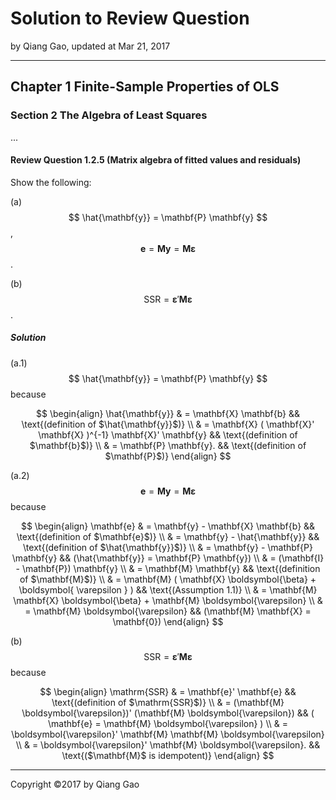 # Solution to Review Question

by Qiang Gao, updated at Mar 21, 2017

---

## Chapter 1 Finite-Sample Properties of OLS

### Section 2 The Algebra of Least Squares

...

#### Review Question 1.2.5 (Matrix algebra of fitted values and residuals)

Show the following:

(a) $$ \hat{\mathbf{y}} = \mathbf{P} \mathbf{y} $$, $$ \mathbf{e} = \mathbf{M} \mathbf{y} = \mathbf{M} \boldsymbol{\varepsilon} $$.

(b) $$ \mathrm{SSR} = \boldsymbol{\varepsilon}' \mathbf{M} \boldsymbol{\varepsilon} $$.

##### Solution

(a.1) $$ \hat{\mathbf{y}} = \mathbf{P} \mathbf{y} $$ because

$$
\begin{align}
\hat{\mathbf{y}}
& =
\mathbf{X} \mathbf{b}
&&
\text{(definition of $\hat{\mathbf{y}}$)}
\\ & =
\mathbf{X} ( \mathbf{X}' \mathbf{X} )^{-1} \mathbf{X}' \mathbf{y}
&&
\text{(definition of $\mathbf{b}$)}
\\ & =
\mathbf{P} \mathbf{y}.
&&
\text{(definition of $\mathbf{P}$)}
\end{align}
$$

(a.2) $$ \mathbf{e} = \mathbf{M} \mathbf{y} = \mathbf{M} \boldsymbol{\varepsilon} $$ because

$$
\begin{align}
\mathbf{e} & = \mathbf{y} - \mathbf{X} \mathbf{b}
&&
\text{(definition of $\mathbf{e}$)}
\\ & =
\mathbf{y} - \hat{\mathbf{y}}
&&
\text{(definition of $\hat{\mathbf{y}}$)}
\\ & =
\mathbf{y} - \mathbf{P} \mathbf{y}
&&
(\hat{\mathbf{y}} = \mathbf{P} \mathbf{y})
\\ & =
(\mathbf{I} - \mathbf{P}) \mathbf{y}
\\ & =
\mathbf{M} \mathbf{y}
&&
\text{(definition of $\mathbf{M}$)}
\\ & =
\mathbf{M} ( \mathbf{X} \boldsymbol{\beta} + \boldsymbol{ \varepsilon } )
&&
\text{(Assumption 1.1)}
\\ & =
\mathbf{M} \mathbf{X} \boldsymbol{\beta} +
\mathbf{M} \boldsymbol{\varepsilon}
\\ & =
\mathbf{M} \boldsymbol{\varepsilon}
&&
(\mathbf{M} \mathbf{X} = \mathbf{0})
\end{align}
$$

(b) $$ \mathrm{SSR} = \boldsymbol{\varepsilon}' \mathbf{M} \boldsymbol{\varepsilon} $$ because

$$
\begin{align}
\mathrm{SSR} & = \mathbf{e}' \mathbf{e}
&&
\text{(definition of $\mathrm{SSR}$)}
\\ & =
(\mathbf{M} \boldsymbol{\varepsilon})'
(\mathbf{M} \boldsymbol{\varepsilon})
&&
( \mathbf{e} = \mathbf{M} \boldsymbol{\varepsilon} )
\\ & =
\boldsymbol{\varepsilon}' \mathbf{M} \mathbf{M}
\boldsymbol{\varepsilon}
\\ & =
\boldsymbol{\varepsilon}' \mathbf{M}
\boldsymbol{\varepsilon}.
&&
\text{($\mathbf{M}$ is idempotent)}
\end{align}
$$

---

Copyright ©2017 by Qiang Gao